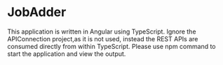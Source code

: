 # JobAdder
This application is written in Angular using TypeScript.
Ignore the APIConnection project,as it is not used, instead the REST APIs are consumed directly from within TypeScript.
Please use npm command to start the application and view the output.
